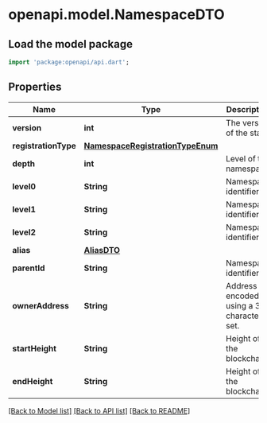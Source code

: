 # openapi.model.NamespaceDTO

## Load the model package
```dart
import 'package:openapi/api.dart';
```

## Properties
Name | Type | Description | Notes
------------ | ------------- | ------------- | -------------
**version** | **int** | The version of the state | 
**registrationType** | [**NamespaceRegistrationTypeEnum**](NamespaceRegistrationTypeEnum.md) |  | 
**depth** | **int** | Level of the namespace. | 
**level0** | **String** | Namespace identifier. | 
**level1** | **String** | Namespace identifier. | [optional] 
**level2** | **String** | Namespace identifier. | [optional] 
**alias** | [**AliasDTO**](AliasDTO.md) |  | 
**parentId** | **String** | Namespace identifier. | 
**ownerAddress** | **String** | Address encoded using a 32-character set. | 
**startHeight** | **String** | Height of the blockchain. | 
**endHeight** | **String** | Height of the blockchain. | 

[[Back to Model list]](../README.md#documentation-for-models) [[Back to API list]](../README.md#documentation-for-api-endpoints) [[Back to README]](../README.md)


